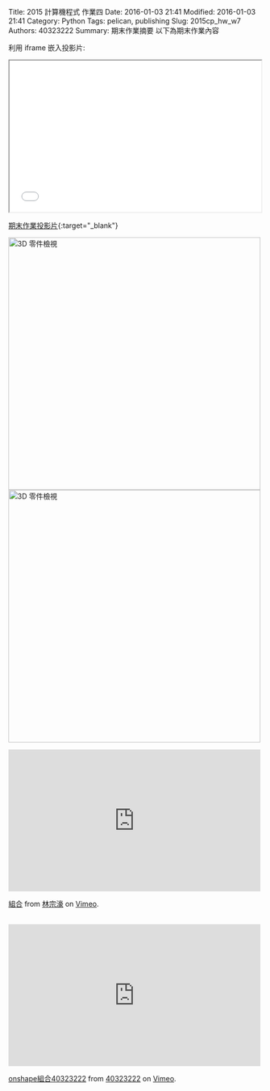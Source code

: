 Title: 2015 計算機程式 作業四
Date: 2016-01-03 21:41
Modified: 2016-01-03 21:41
Category: Python
Tags: pelican, publishing
Slug: 2015cp_hw_w7
Authors: 40323222
Summary: 期末作業摘要
以下為期末作業內容

利用 iframe 嵌入投影片:

<iframe src="simplest5.html" width="500" height="300"></iframe>

[期末作業投影片](simplest5.html){:target="_blank"}


<img src="https://copy.com/Ba0Y8bIm383x0eW4" width="500" alt="3D 零件檢視"></img>
<br>
<img src="https://copy.com/XFcZRjOSF6pNLGOt" width="500" alt="3D 零件檢視"></img>
<br>
<iframe src="https://player.vimeo.com/video/150168374" width="500" height="281" frameborder="0" webkitallowfullscreen mozallowfullscreen allowfullscreen></iframe>
<p><a href="https://vimeo.com/150168374">組合</a> from <a href="https://vimeo.com/user47246587">林宗濠</a> on <a href="https://vimeo.com">Vimeo</a>.</p>
<br>
<iframe src="https://player.vimeo.com/video/150465841" width="500" height="281" frameborder="0" webkitallowfullscreen mozallowfullscreen allowfullscreen></iframe>
<p><a href="https://vimeo.com/150465841">onshape組合40323222</a> from <a href="https://vimeo.com/user44993170">40323222</a> on <a href="https://vimeo.com">Vimeo</a>.</p>